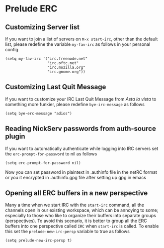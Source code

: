 # Prelude ERC

## Customizing Server list

If you want to join a list of servers on `M-x start-irc`, other than
the default list, please redefine the variable `my-fav-irc` as follows
in your personal config

``` emacs-lisp
(setq my-fav-irc '("irc.freenode.net"
                   "irc.oftc.net"
                   "irc.mozilla.org"
                   "irc.gnome.org"))
```

## Customizing Last Quit Message

If you want to customize your IRC Last Quit Message from *Asta la
vista* to something more funkier, please redefine `bye-irc-message` as
follows

``` emacs-lisp
(setq bye-erc-message "adios")
```

## Reading NickServ passwords from auth-source plugin

If you want to automatically authenticate while logging into IRC
servers set the `erc-prompt-for-password` to nil as follows

``` emacs-lisp
(setq erc-prompt-for-password nil)
```

Now you can set password in plaintext in .authinfo file in the netRC
format or you it encrypted in .authinfo.gpg file after setting up gpg
in emacs

## Opening all ERC buffers in a new perspective
Many a time when we start IRC with the `start-irc` command, all the
channels open in our existing workspace, which can be annoying to
some; especially to those who like to organize their buffers into
separate groups (perspectives). To avoid this scenario, it is better
to group all the ERC buffers into one perspective called `IRC` when
`start-irc` is called. To enable this set the `prelude-new-irc-persp`
variable to true as follows

``` emacs-lisp
(setq prelude-new-irc-persp t)
```
